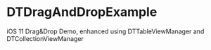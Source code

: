 # DTDragAndDropExample
iOS 11 Drag&amp;Drop Demo, enhanced using DTTableViewManager and DTCollectionViewManager
